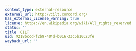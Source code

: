 ```yaml
---
content_type: external-resource
external_url: http://cilt.concord.org/
has_external_license_warning: true
license: https://en.wikipedia.org/wiki/All_rights_reserved
status: ''
title: CILT
uid: 9218bccd-f2b9-404d-b016-33c5b10323fe
wayback_url: ''
---
```

